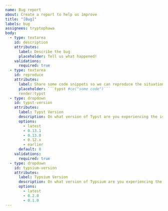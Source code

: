 ```yaml
---
name: Bug report
about: Create a report to help us improve
title: "[Bug]"
labels: bug
assignees: tryptophawa
body:
  - type: textarea
    id: description
    attributes:
      label: Describe the bug
      placeholder: Tell us what happened!
    validations:
      required: true
  - type: textarea
    id: reproduce
    attributes:
      label: Share some code snippets so we can reproduce the situation.
      placeholder: ```typst #ce("some code")```
      render:typst
  - type: dropdown
    id: typst-version
    attributes:
      label: Typst Version
      description: On what version of Typst are you experiencing the issue?
      options:
        - latest
        - 0.13.1
        - 0.13.0
        - 0.12.x
        - earlier
      default: 0
    validations:
      required: true
  - type: dropdown
    id: typsium-version
    attributes:
      label: Typsium Version
      description: On what version of Typsium are you experiencing the issue?
      options:
        - latest
        - 0.2.0
        - 0.1.0
---
```

